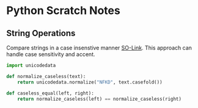# Python Scratch Notes 
## String Operations 

Compare strings in a case insenstive manner [SO-Link](https://stackoverflow.com/a/29247821/1652217). This approach can handle case sensitivity and accent.

```python
import unicodedata

def normalize_caseless(text):
    return unicodedata.normalize("NFKD", text.casefold())

def caseless_equal(left, right):
    return normalize_caseless(left) == normalize_caseless(right)
```